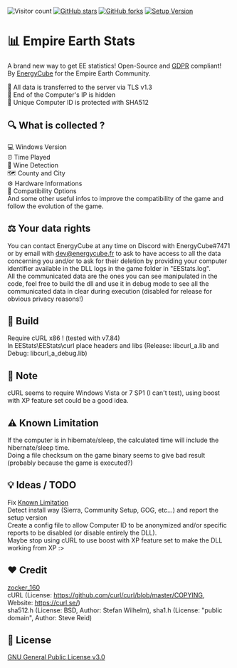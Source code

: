 ![Visitor count](https://shields-io-visitor-counter.herokuapp.com/badge?page=EE-modders.Empire-Earth-Stats)
[![GitHub stars](https://img.shields.io/github/stars/EE-modders/Empire-Earth-Setup)](https://github.com/EE-modders/Empire-Earth-Stats/stargazers)
[![GitHub forks](https://img.shields.io/github/forks/EE-modders/Empire-Earth-Setup)](https://github.com/EE-modders/Empire-Earth-Stats/network)
[![Setup Version](https://img.shields.io/badge/Empire%20Earth%20Stats%20Version-v1.0.0-blue)](https://github.com/EE-modders/Empire-Earth-Stats)
# 📊 Empire Earth Stats
A brand new way to get EE statistics! Open-Source and [GDPR](https://ec.europa.eu/info/law/law-topic/data-protection/data-protection-eu_en) compliant! \
By [EnergyCube](https://github.com/EnergyCube) for the Empire Earth Community.

🔐 All data is transferred to the server via TLS v1.3\
📡 End of the Computer's IP is hidden\
🔑 Unique Computer ID is protected with SHA512

## 🔍 What is collected ?
💻 Windows Version\
⏰ Time Played\
🍷 Wine Detection\
🗺 County and City\
⚙ Hardware Informations\
🔧 Compatibility Options\
And some other useful infos to improve the compatibility of the game and follow the evolution of the game.

## ⚖️ Your data rights
You can contact EnergyCube at any time on Discord with EnergyCube#7471 or by email with dev@energycube.fr to ask to have access to all the data concerning you and/or to ask for their deletion by providing your computer identifier available in the DLL logs in the game folder in "EEStats.log". \
All the communicated data are the ones you can see manipulated in the code, feel free to build the dll and use it in debug mode to see all the communicated data in clear during execution (disabled for release for obvious privacy reasons!)

## 🔨 Build
Require cURL x86 ! (tested with v7.84) \
In EEStats\EEStats\curl place headers and libs (Release: libcurl_a.lib and Debug: libcurl_a_debug.lib)

## 🧾 Note
cURL seems to require Windows Vista or 7 SP1 (I can't test), using boost with XP feature set could be a good idea.

## ⚠️ Known Limitation
If the computer is in hibernate/sleep, the calculated time will include the hibernate/sleep time. \
Doing a file checksum on the game binary seems to give bad result (probably because the game is executed?)

## 💡 Ideas / TODO
Fix [Known Limitation](https://github.com/EE-modders/Empire-Earth-Stats#%EF%B8%8F-known-limitation) \
Detect install way (Sierra, Community Setup, GOG, etc...) and report the setup version \
Create a config file to allow Computer ID to be anonymized and/or specific reports to be disabled (or disable entirely the DLL). \
Maybe stop using cURL to use boost with XP feature set to make the DLL working from XP :>

## ❤️ Credit
[zocker_160](https://github.com/zocker-160) \
cURL (License: https://github.com/curl/curl/blob/master/COPYING, Website: https://curl.se/) \
sha512.h (License: BSD, Author: Stefan Wilhelm), sha1.h (License: "public domain", Author: Steve Reid)

## 📖 License
[GNU General Public License v3.0](https://github.com/EE-modders/Empire-Earth-Launcher/blob/main/LICENSE)

